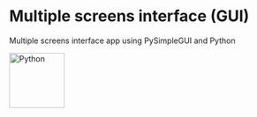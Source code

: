 # Multiple screens interface (GUI)

Multiple screens interface app using PySimpleGUI and Python

<img height='100' width='100' alt='Python' src="https://cdn.jsdelivr.net/gh/devicons/devicon/icons/python/python-original-wordmark.svg" />
